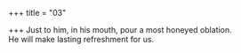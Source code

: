 +++
title = "03"

+++
Just to him, in his mouth, pour a most honeyed oblation.  
He will make lasting refreshment for us.  
